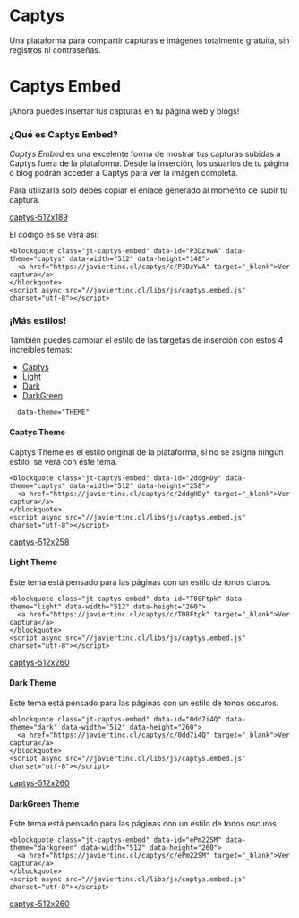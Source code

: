 # Captys

Una plataforma para compartir capturas e imágenes totalmente gratuita, sin registros ni contraseñas.

# Captys Embed

¡Ahora puedes insertar tus capturas en tu página web y blogs!

### ¿Qué es Captys Embed?

*Captys Embed* es una excelente forma de mostrar tus capturas subidas a Captys fuera de la plataforma. Desde la inserción, los usuarios de tu página o blog podrán acceder a Captys para ver la imágen completa.

Para utilizarla solo debes copiar el enlace generado al momento de subir tu captura.

[captys-512x189](https://javiertinc.cl/captys/c/P3DzYwA)

El código es se verá así:
```
<blockquote class="jt-captys-embed" data-id="P3DzYwA" data-theme="captys" data-width="512" data-height="148">
  <a href="https://javiertinc.cl/captys/c/P3DzYwA" target="_blank">Ver captura</a>
</blockquote>
<script async src="//javiertinc.cl/libs/js/captys.embed.js" charset="utf-8"></script>
```

### ¡Más estilos!

También puedes cambiar el estilo de las targetas de inserción con estos 4 increibles temas:

- [Captys](#captys-theme)
- [Light](#light-theme)
- [Dark](#dark-theme)
- [DarkGreen](#darkgreen-theme)

```
  data-theme="THEME" 
```

#### Captys Theme

Captys Theme es el estilo original de la plataforma, si no se asigna ningún estilo, se verá con éste tema.

```
<blockquote class="jt-captys-embed" data-id="2ddgHDy" data-theme="captys" data-width="512" data-height="258">
  <a href="https://javiertinc.cl/captys/c/2ddgHDy" target="_blank">Ver captura</a>
</blockquote>
<script async src="//javiertinc.cl/libs/js/captys.embed.js" charset="utf-8"></script>
```

[captys-512x258](https://javiertinc.cl/captys/c/2ddgHDy)

#### Light Theme

Este tema está pensado para las páginas con un estilo de tonos claros.

```
<blockquote class="jt-captys-embed" data-id="T08Ftpk" data-theme="light" data-width="512" data-height="260">
  <a href="https://javiertinc.cl/captys/c/T08Ftpk" target="_blank">Ver captura</a>
</blockquote>
<script async src="//javiertinc.cl/libs/js/captys.embed.js" charset="utf-8"></script>
```

[captys-512x260](https://javiertinc.cl/captys/c/T08Ftpk)

#### Dark Theme

Este tema está pensado para las páginas con un estilo de tonos oscuros.

```
<blockquote class="jt-captys-embed" data-id="0dd7i4Q" data-theme="dark" data-width="512" data-height="260">
  <a href="https://javiertinc.cl/captys/c/0dd7i4Q" target="_blank">Ver captura</a>
</blockquote>
<script async src="//javiertinc.cl/libs/js/captys.embed.js" charset="utf-8"></script>
```

[captys-512x260](https://javiertinc.cl/captys/c/0dd7i4Q)

#### DarkGreen Theme

Este tema está pensado para las páginas con un estilo de tonos oscuros.

```
<blockquote class="jt-captys-embed" data-id="ePm22SM" data-theme="darkgreen" data-width="512" data-height="260">
  <a href="https://javiertinc.cl/captys/c/ePm22SM" target="_blank">Ver captura</a>
</blockquote>
<script async src="//javiertinc.cl/libs/js/captys.embed.js" charset="utf-8"></script>
```

[captys-512x260](https://javiertinc.cl/captys/c/ePm22SM)
